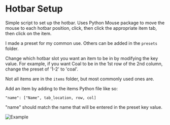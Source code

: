 # Hotbar Setup

Simple script to set up the hotbar. Uses Python Mouse package to move the mouse to each hotbar position, click, then click the appropriate item tab, then click on the item.

I made a preset for my common use. Others can be added in the <code>presets</code> folder.

Change which hotbar slot you want an item to be in by modifying the key value. For example, if you want Coal to be in the 1st row of the 2nd column, change the preset of '1-2' to 'coal'.

Not all items are in the <code>items</code> folder, but most commonly used ones are.

Add an item by adding to the items Python file like so:

    "name": ["Name", tab_location, row, col]

"name" should match the name that will be entered in the preset key value.

![Example](https://github.com/CotyJ/factorio_scripts/blob/main/hotbar_setup/factorio_script_preview.gif?raw=true)